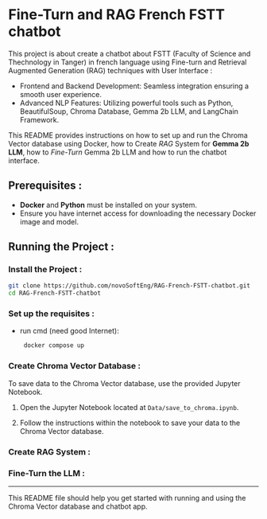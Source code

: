# Fine-Turn and RAG French FSTT chatbot

This project is about create a chatbot about FSTT (Faculty of Science and Thechnology in Tanger) in french language using Fine-turn and Retrieval Augmented Generation (RAG) techniques with User Interface :

- Frontend and Backend Development: Seamless integration ensuring a smooth user experience.
- Advanced NLP Features: Utilizing powerful tools such as Python, BeautifulSoup, Chroma Database, Gemma 2b LLM, and LangChain Framework.

This README provides instructions on how to set up and run the Chroma Vector database using Docker, how to Create *RAG* System for **Gemma 2b LLM**, how to *Fine-Turn* Gemma 2b LLM and how to run the chatbot interface.

## Prerequisites :

- **Docker** and **Python** must be installed on your system.
- Ensure you have internet access for downloading the necessary Docker image and model.

## Running the Project :

### Install the Project :

   ```sh
   git clone https://github.com/novoSoftEng/RAG-French-FSTT-chatbot.git
   cd RAG-French-FSTT-chatbot
   ```

### Set up the requisites :

- run cmd (need good Internet):
  ```sh
   docker compose up
   ```

### Create Chroma Vector Database :

To save data to the Chroma Vector database, use the provided Jupyter Notebook.

1. Open the Jupyter Notebook located at `Data/save_to_chroma.ipynb`.

2. Follow the instructions within the notebook to save your data to the Chroma Vector database.

### Create RAG System :


### Fine-Turn the LLM :


---

This README file should help you get started with running and using the Chroma Vector database and chatbot app.
